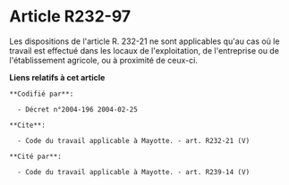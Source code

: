 # Article R232-97

Les dispositions de l'article R. 232-21 ne sont applicables qu'au cas où le travail est effectué dans les locaux de
l'exploitation, de l'entreprise ou de l'établissement agricole, ou à proximité de ceux-ci.

**Liens relatifs à cet article**

	**Codifié par**:

	  - Décret n°2004-196 2004-02-25

	**Cite**:

	  - Code du travail applicable à Mayotte. - art. R232-21 (V)

	**Cité par**:

	  - Code du travail applicable à Mayotte. - art. R239-14 (V)
